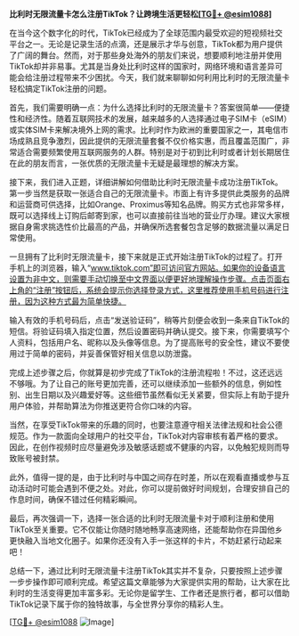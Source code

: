 **比利时无限流量卡怎么注册TikTok？让跨境生活更轻松[[TG💪+ @esim1088](https://t.me/s/esim1088)]**

在当今这个数字化的时代，TikTok已经成为了全球范围内最受欢迎的短视频社交平台之一。无论是记录生活的点滴，还是展示才华与创意，TikTok都为用户提供了广阔的舞台。然而，对于那些身处海外的朋友们来说，想要顺利地注册并使用TikTok却并非易事。尤其是当身处比利时这样的国家时，网络环境和语言差异可能会给注册过程带来不少困扰。今天，我们就来聊聊如何利用比利时的无限流量卡轻松搞定TikTok注册的问题。

首先，我们需要明确一点：为什么选择比利时的无限流量卡？答案很简单——便捷性和经济性。随着互联网技术的发展，越来越多的人选择通过电子SIM卡（eSIM）或实体SIM卡来解决境外上网的需求。比利时作为欧洲的重要国家之一，其电信市场成熟且竞争激烈，因此提供的无限流量套餐不仅价格实惠，而且覆盖范围广，非常适合需要频繁使用互联网服务的人群。特别是对于初到比利时或者计划长期居住在此的朋友而言，一张优质的无限流量卡无疑是最理想的解决方案。

接下来，我们进入正题，详细讲解如何借助比利时无限流量卡成功注册TikTok。第一步当然是获取一张适合自己的无限流量卡。市面上有许多提供此类服务的品牌和运营商可供选择，比如Orange、Proximus等知名品牌。购买方式也非常多样，既可以选择线上订购后邮寄到家，也可以直接前往当地的营业厅办理。建议大家根据自身需求挑选性价比最高的产品，并确保所选套餐包含足够的数据流量以满足日常使用。

一旦拥有了比利时无限流量卡，接下来就是正式开始注册TikTok的过程了。打开手机上的浏览器，输入“www.tiktok.com”即可访问官方网站。如果你的设备语言设置为非中文，则需要手动切换至中文界面以便更好地理解操作步骤。点击页面右上角的“注册”按钮后，系统会提示你选择登录方式，这里推荐使用手机号码进行注册，因为这种方式最为简单快捷。

输入有效的手机号码后，点击“发送验证码”，稍等片刻便会收到一条来自TikTok的短信。将验证码填入指定位置，然后设置密码并确认提交。接下来，你需要填写个人资料，包括用户名、昵称以及头像等信息。为了提高账号的安全性，建议不要使用过于简单的密码，并妥善保管好相关信息以防泄露。

完成上述步骤之后，你就算是初步完成了TikTok的注册流程啦！不过，这还远远不够哦。为了让自己的账号更加完善，还可以继续添加一些额外的信息，例如性别、出生日期以及兴趣爱好等。这些细节虽然看似无关紧要，但实际上有助于提升用户体验，并帮助算法为你推送更符合你口味的内容。

当然，在享受TikTok带来的乐趣的同时，也要注意遵守相关法律法规和社会公德规范。作为一款面向全球用户的社交平台，TikTok对内容审核有着严格的要求。因此，在创作视频时应尽量避免涉及敏感话题或不健康的内容，以免触犯规则而导致账号被封禁。

此外，值得一提的是，由于比利时与中国之间存在时差，所以在观看直播或参与互动活动时可能会遇到不便之处。对此，你可以提前做好时间规划，合理安排自己的作息时间，确保不错过任何精彩瞬间。

最后，再次强调一下，选择一张合适的比利时无限流量卡对于顺利注册和使用TikTok至关重要。它不仅能让你随时随地畅享高速网络，还能帮助你在异国他乡更快融入当地文化圈子。如果你还没有入手一张这样的卡片，不妨赶紧行动起来吧！

总结一下，通过比利时无限流量卡注册TikTok其实并不复杂，只要按照上述步骤一步步操作即可顺利完成。希望这篇文章能够为大家提供实用的帮助，让大家在比利时的生活变得更加丰富多彩。无论你是留学生、工作者还是旅行者，都可以借助TikTok记录下属于你的独特故事，与全世界分享你的精彩人生。

[[TG💪+ @esim1088](https://t.me/s/esim1088) ![Image](https://i.postimg.cc/4NQfJmqS/Snipaste-2025-05-13-00-14-12.png)]